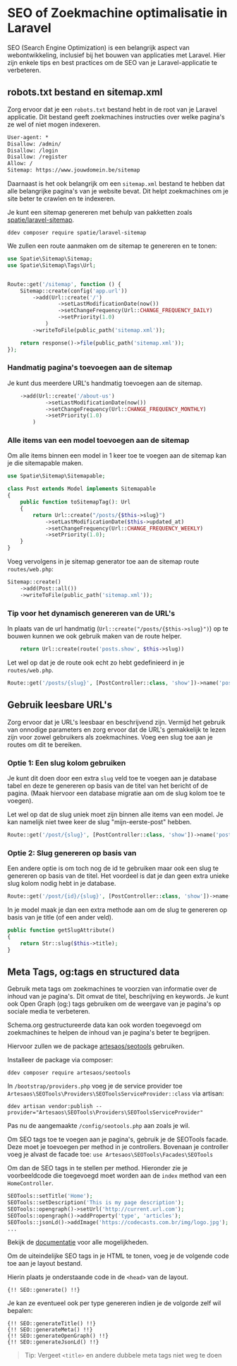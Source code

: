 # SEO of Zoekmachine optimalisatie in Laravel

SEO (Search Engine Optimization) is een belangrijk aspect van webontwikkeling, inclusief bij het bouwen van applicaties met Laravel. Hier zijn enkele tips en best practices om de SEO van je Laravel-applicatie te verbeteren.

## robots.txt bestand en sitemap.xml
Zorg ervoor dat je een `robots.txt` bestand hebt in de root van je Laravel applicatie. Dit bestand geeft zoekmachines instructies over welke pagina's ze wel of niet mogen indexeren.

``` txt
User-agent: *
Disallow: /admin/
Disallow: /login
Disallow: /register
Allow: /
Sitemap: https://www.jouwdomein.be/sitemap
``` 

Daarnaast is het ook belangrijk om een `sitemap.xml` bestand te hebben dat alle belangrijke pagina's van je website bevat. Dit helpt zoekmachines om je site beter te crawlen en te indexeren.

Je kunt een sitemap genereren met behulp van pakketten zoals [spatie/laravel-sitemap](https://github.com/spatie/laravel-sitemap
).

```shell
ddev composer require spatie/laravel-sitemap
```

We zullen een route aanmaken om de sitemap te genereren en te tonen:

``` php
use Spatie\Sitemap\Sitemap;
use Spatie\Sitemap\Tags\Url;


Route::get('/sitemap', function () {
    Sitemap::create(config('app.url'))
        ->add(Url::create('/')
                ->setLastModificationDate(now())
                ->setChangeFrequency(Url::CHANGE_FREQUENCY_DAILY)
                ->setPriority(1.0)
            )
        ->writeToFile(public_path('sitemap.xml'));

    return response()->file(public_path('sitemap.xml'));
});
```

### Handmatig pagina's toevoegen aan de sitemap

Je kunt dus meerdere URL's handmatig toevoegen aan de sitemap.

``` php
    ->add(Url::create('/about-us')
            ->setLastModificationDate(now())
            ->setChangeFrequency(Url::CHANGE_FREQUENCY_MONTHLY)
            ->setPriority(1.0)
        )
```

### Alle items van een model toevoegen aan de sitemap

Om alle items binnen een model in 1 keer toe te voegen aan de sitemap kan je die sitemapable maken.

``` php
use Spatie\Sitemap\Sitemapable;

class Post extends Model implements Sitemapable
{
    public function toSitemapTag(): Url
    {
        return Url::create("/posts/{$this->slug}")
            ->setLastModificationDate($this->updated_at)
            ->setChangeFrequency(Url::CHANGE_FREQUENCY_WEEKLY)
            ->setPriority(1.0);
    }
}

```
Voeg vervolgens in je sitemap generator toe aan de sitemap route `routes/web.php`:

``` php
Sitemap::create()
    ->add(Post::all())
    ->writeToFile(public_path('sitemap.xml'));
```

### Tip voor het dynamisch genereren van de URL's

In plaats van de url handmatig (`Url::create("/posts/{$this->slug}")`) op te bouwen kunnen we ook gebruik maken van de route helper.

``` php
    return Url::create(route('posts.show', $this->slug))
```
Let wel op dat je de route ook echt zo hebt gedefinieerd in je `routes/web.php`.

```php
Route::get('/posts/{slug}', [PostController::class, 'show'])->name('posts.show');
```

## Gebruik leesbare URL's
Zorg ervoor dat je URL's leesbaar en beschrijvend zijn. Vermijd het gebruik van onnodige parameters en zorg ervoor dat de URL's gemakkelijk te lezen zijn voor zowel gebruikers als zoekmachines. Voeg een slug toe aan je routes om dit te bereiken.

### Optie 1: Een slug kolom gebruiken

Je kunt dit doen door een extra `slug` veld toe te voegen aan je database tabel en deze te genereren op basis van de titel van het bericht of de pagina. (Maak hiervoor een database migratie aan om de slug kolom toe te voegen).

Let wel op dat de slug uniek moet zijn binnen alle items van een model. Je kan namelijk niet twee keer de slug "mijn-eerste-post" hebben.

``` php
Route::get('/post/{slug}', [PostController::class, 'show'])->name('posts.show');
```

### Optie 2: Slug genereren op basis van 

Een andere optie is om toch nog de id te gebruiken maar ook een slug te genereren op basis van de titel. Het voordeel is dat je dan geen extra unieke slug kolom nodig hebt in je database.

``` php
Route::get('/post/{id}/{slug}', [PostController::class, 'show'])->name('posts.show');
``` 

In je model maak je dan een extra methode aan om de slug te genereren op basis van je title (of een ander veld).

``` php
public function getSlugAttribute()
{
    return Str::slug($this->title);
}
```

## Meta Tags, og:tags en structured data

Gebruik meta tags om zoekmachines te voorzien van informatie over de inhoud van je pagina's. Dit omvat de titel, beschrijving en keywords. Je kunt ook Open Graph (og:) tags gebruiken om de weergave van je pagina's op sociale media te verbeteren.

Schema.org gestructureerde data kan ook worden toegevoegd om zoekmachines te helpen de inhoud van je pagina's beter te begrijpen.

Hiervoor zullen we de package [artesaos/seotools](https://github.com/artesaos/seotools) gebruiken.

Installeer de package via composer:

``` shell
ddev composer require artesaos/seotools
```

In `/bootstrap/providers.php` voeg je de service provider toe `Artesaos\SEOTools\Providers\SEOToolsServiceProvider::class` via artisan:

```shell
ddev artisan vendor:publish --provider="Artesaos\SEOTools\Providers\SEOToolsServiceProvider"
```

Pas nu de aangemaakte `/config/seotools.php` aan zoals je wil.

Om SEO tags toe te voegen aan je pagina's, gebruik je de SEOTools facade. Deze moet je toevoegen per method in je controllers.
Bovenaan je controller voeg je alvast de facade toe: `use Artesaos\SEOTools\Facades\SEOTools`

Om dan de SEO tags in te stellen per method. Hieronder zie je voorbeeldcode die toegevoegd moet worden aan de `index` method van een `HomeController`.

```php
SEOTools::setTitle('Home');
SEOTools::setDescription('This is my page description');
SEOTools::opengraph()->setUrl('http://current.url.com');
SEOTools::opengraph()->addProperty('type', 'articles');
SEOTools::jsonLd()->addImage('https://codecasts.com.br/img/logo.jpg');
...
```
Bekijk de [documentatie](https://github.com/artesaos/seotools) voor alle mogelijkheden.

Om de uiteindelijke SEO tags in je HTML te tonen, voeg je de volgende code toe aan je layout bestand.

Hierin plaats je onderstaande code in de `<head>` van de layout.

```blade
{!! SEO::generate() !!}
```

Je kan ze eventueel ook per type genereren indien je de volgorde zelf wil bepalen:

```blade
{!! SEO::generateTitle() !!}
{!! SEO::generateMeta() !!}
{!! SEO::generateOpenGraph() !!}
{!! SEO::generateJsonLd() !!}
```

> Tip: Vergeet `<title>` en andere dubbele meta tags niet weg te doen